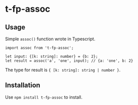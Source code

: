 # t-fp-assoc

## Usage

Simple `assoc()` function wrote in Typescript.

    import assoc from 't-fp-assoc';

    let input: {[k: string]: number} = {b: 2};
    let result = assoc('a', 'one', input); // {a: 'one', b: 2}

The type for result is `{ [k: string]: string | number }`.

## Installation

Use `npm install t-fp-assoc` to install.
